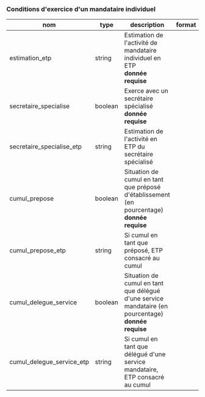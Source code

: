 ### Conditions d'exercice d'un mandataire individuel

|nom|type|description|format|enum|
|-|-|-|-|-|
|estimation_etp|string|Estimation de l'activité de mandataire individuel en ETP<br>**donnée requise**||inf_30<br>sup_30__inf_50<br>sup_50__inf_70<br>sup_70__inf_90<br>temps_plein|
|secretaire_specialise|boolean|Exerce avec un secrétaire spécialisé<br>**donnée requise**|||
|secretaire_specialise_etp|string|Estimation de l'activité en ETP du secrétaire spécialisé||inf_30<br>sup_30__inf_50<br>sup_50__inf_70<br>sup_70__inf_90<br>temps_plein|
|cumul_prepose|boolean|Situation de cumul en tant que préposé d'établissement (en pourcentage)<br>**donnée requise**|||
|cumul_prepose_etp|string|Si cumul en tant que préposé, ETP consacré au cumul||inf_30<br>sup_30__inf_50<br>sup_50__inf_70<br>sup_70__inf_90<br>temps_plein|
|cumul_delegue_service|boolean|Situation de cumul en tant que délégué d'une service mandataire (en pourcentage)<br>**donnée requise**|||
|cumul_delegue_service_etp|string|Si cumul en tant que délégué d'une service mandataire, ETP consacré au cumul||inf_30<br>sup_30__inf_50<br>sup_50__inf_70<br>sup_70__inf_90<br>temps_plein|
